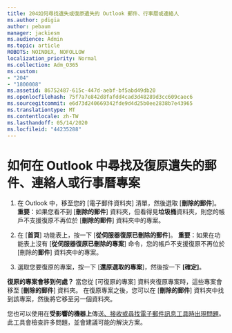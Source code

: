 ```yaml
---
title: 204如何尋找遺失或復原遺失的 Outlook 郵件、行事曆或連絡人
ms.author: pdigia
author: pebaum
manager: jackiesm
ms.audience: Admin
ms.topic: article
ROBOTS: NOINDEX, NOFOLLOW
localization_priority: Normal
ms.collection: Adm_O365
ms.custom:
- "204"
- "1800008"
ms.assetid: 86752487-615c-447d-aebf-bf5abd49db20
ms.openlocfilehash: 75f7a7e842d8fafdd4cad3d48289d3cc609caec6
ms.sourcegitcommit: e6d73d240669342fde9d4d25b0ee2838b7e43965
ms.translationtype: MT
ms.contentlocale: zh-TW
ms.lasthandoff: 05/14/2020
ms.locfileid: "44235288"
---
```

# <a name="how-to-find-and-recover-missing-messages-contacts-or-calendar-items-in-outlook"></a>如何在 Outlook 中尋找及復原遺失的郵件、連絡人或行事曆專案

1. 在 Outlook 中，移至您的 [電子郵件資料夾] 清單，然後選取 [**刪除的郵件**]。 **重要**：如果您看不到 [**刪除的郵件**] 資料夾，但看得見**垃圾桶**資料夾，則您的帳戶不支援復原不再位於 [**刪除的郵件**] 資料夾中的專案。

2. 在 [**首頁**] 功能表上，按一下 [**從伺服器復原已刪除的郵件**]。 **重要**：如果在功能表上沒有 [**從伺服器復原已刪除的專案**] 命令，您的帳戶不支援復原不再位於 [刪除的**郵件**] 資料夾中的專案。

3. 選取您要復原的專案，按一下 [**還原選取的專案**]，然後按一下 **[確定]**。

**復原的專案會移到何處？** 當您從 [可復原的專案] 資料夾復原專案時，這些專案會移至 [**刪除的郵件**] 資料夾。 在復原專案之後，您可以在 [**刪除的郵件**] 資料夾中找到該專案，然後將它移至另一個資料夾。

您也可以使用在**受影響的機器上**傳送[、接收或尋找電子郵件訊息工具時出現問題](https://aka.ms/SaRA-OutlookSendReceive)。 此工具會檢查許多問題，並會建議可能的解決方案。
